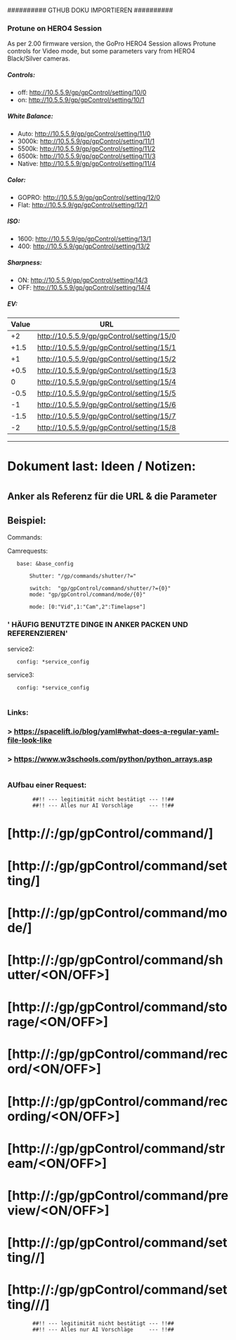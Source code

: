 
########## GTHUB DOKU IMPORTIEREN ##########

### Protune on HERO4 Session

As per 2.00 firmware version, the GoPro HERO4 Session allows Protune controls for Video mode, but some parameters vary from HERO4 Black/Silver cameras. 

##### Controls:

* off: http://10.5.5.9/gp/gpControl/setting/10/0
* on: http://10.5.5.9/gp/gpControl/setting/10/1

##### White Balance:

* Auto: http://10.5.5.9/gp/gpControl/setting/11/0
* 3000k: http://10.5.5.9/gp/gpControl/setting/11/1
* 5500k: http://10.5.5.9/gp/gpControl/setting/11/2
* 6500k: http://10.5.5.9/gp/gpControl/setting/11/3
* Native: http://10.5.5.9/gp/gpControl/setting/11/4

##### Color:

* GOPRO: http://10.5.5.9/gp/gpControl/setting/12/0
* Flat: http://10.5.5.9/gp/gpControl/setting/12/1

##### ISO:

* 1600: http://10.5.5.9/gp/gpControl/setting/13/1
* 400: http://10.5.5.9/gp/gpControl/setting/13/2

##### Sharpness:

* ON: http://10.5.5.9/gp/gpControl/setting/14/3
* OFF: http://10.5.5.9/gp/gpControl/setting/14/4

##### EV:

Value | URL
-----|-------
+2   |  http://10.5.5.9/gp/gpControl/setting/15/0
+1.5 |  http://10.5.5.9/gp/gpControl/setting/15/1
+1   |  http://10.5.5.9/gp/gpControl/setting/15/2
+0.5 |  http://10.5.5.9/gp/gpControl/setting/15/3
0    |  http://10.5.5.9/gp/gpControl/setting/15/4
-0.5 |  http://10.5.5.9/gp/gpControl/setting/15/5
-1   |  http://10.5.5.9/gp/gpControl/setting/15/6
-1.5 |  http://10.5.5.9/gp/gpControl/setting/15/7
-2   |  http://10.5.5.9/gp/gpControl/setting/15/8


---
# Dokument last: Ideen / Notizen:
#
## Anker als Referenz für die URL & die Parameter
## Beispiel:

Commands:

   Camrequests:

       base: &base_config

           Shutter: "/gp/commands/shutter/?="

           switch:  "gp/gpControl/command/shutter/?={0}"
           mode: "gp/gpControl/command/mode/{0}"

           mode: [0:"Vid",1:"Cam",2":Timelapse"]
###   ' HÄUFIG BENUTZTE DINGE IN ANKER PACKEN UND REFERENZIEREN'
   service2:

       config: *service_config

   service3:

       config: *service_config
#
### Links:
### > https://spacelift.io/blog/yaml#what-does-a-regular-yaml-file-look-like
### > https://www.w3schools.com/python/python_arrays.asp
#
#
### AUfbau einer Request:

            ##!! --- legitimität nicht bestätigt --- !!##
            ##!! --- Alles nur AI Vorschläge     --- !!##

# [http://<IP>:<PORT>/gp/gpControl/command/<command>]
# [http://<IP>:<PORT>/gp/gpControl/command/setting/<setting>]
# [http://<IP>:<PORT>/gp/gpControl/command/mode/<mode>]
# [http://<IP>:<PORT>/gp/gpControl/command/shutter/<ON/OFF>]
# [http://<IP>:<PORT>/gp/gpControl/command/storage/<ON/OFF>]
# [http://<IP>:<PORT>/gp/gpControl/command/record/<ON/OFF>]
# [http://<IP>:<PORT>/gp/gpControl/command/recording/<ON/OFF>]
# [http://<IP>:<PORT>/gp/gpControl/command/stream/<ON/OFF>]
# [http://<IP>:<PORT>/gp/gpControl/command/preview/<ON/OFF>]
# [http://<IP>:<PORT>/gp/gpControl/command/setting/<setting>/<value>]
# [http://<IP>:<PORT>/gp/gpControl/command/setting/<setting>/<value>/<value>]

            ##!! --- legitimität nicht bestätigt --- !!##
            ##!! --- Alles nur AI Vorschläge     --- !!##

